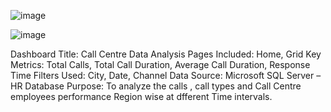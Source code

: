 
![image](https://github.com/user-attachments/assets/8e922be2-eb48-40a4-af68-d15c5655ea05)



![image](https://github.com/user-attachments/assets/6234033e-b442-4b77-850e-3b9d49ede27a)


Dashboard Title: Call Centre Data Analysis 
Pages Included: Home, Grid
Key Metrics: Total Calls, Total Call Duration, Average Call Duration, Response Time 
Filters Used: City, Date, Channel
Data Source: Microsoft SQL Server – HR Database
Purpose: To analyze the calls , call types and Call Centre employees performance Region wise at dfferent Time intervals.
